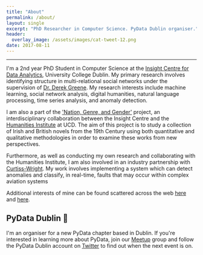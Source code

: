 ```yaml
---
title: "About"
permalink: /about/
layout: single
excerpt: "PhD Researcher in Computer Science. PyData Dublin organiser."
header:
  overlay_image: /assets/images/cat-tweet-12.png
date: 2017-08-11
---
```

<hr />

<!-- "Physics BA, TCD. CS MSc, UCD. Currently pursuing a PhD in CS, UCD. PyData Dublin Organiser." -->

I'm a 2nd year PhD Student in Computer Science at the [Insight Centre for Data Analytics](https://www.insight-centre.org/users/siobhan-grayson), University College Dublin.
My primary research involves identifying structure in multi-relational social networks under the supervision of [Dr. Derek Greene](https://www.insight-centre.org/users/derek-greene). My research interests include machine learning, social network analysis, digital humanities, natural language processing, time series analysis, and anomaly detection.

I am also a part of the ['Nation, Genre, and Gender'](http://www.nggprojectucd.ie/) project, an interdisciplinary collaboration between the Insight Centre and the [Humanities Institute](http://www.ucd.ie/humanities/) at UCD. The aim of this project is to study a collection of Irish and British novels from the 19th Century using both quantitative and qualitative methodologies in order to examine these works from new perspectives.

Furthermore, as well as conducting my own research and collaborating with the Humanities Institute, I am also involved in an industry partnership with [Curtiss-Wright](http://www.curtisswright.com/home/default.aspx). My work involves implementing a system which can detect anomalies and classify, in real-time, faults that may occur within complex aviation systems

Additional interests of mine can be found scattered across the web [here](http://www.maths.tcd.ie/~graysons/) and [here](https://twitter.com/siobhan_grayson/lists).

## PyData Dublin 🐍

I'm an organiser for a new PyData chapter based in Dublin. If you're interested in learning more about PyData, join our [Meetup](https://www.meetup.com/PyDataDublin/) group and follow the PyData Dublin account on [Twitter](https://twitter.com/PyDataDublin) to find out when the next event is on.
